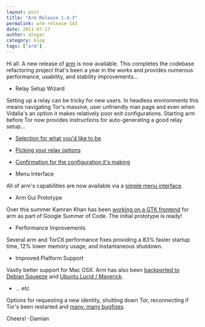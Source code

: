 ```yaml
---
layout: post
title: "Arm Release 1.4.3"
permalink: arm-release-143
date: 2011-07-17
author: atagar
category: blog
tags: ["arm"]
---
```


Hi all. A new release of [arm](http://www.atagar.com/arm/) is now available. This completes the codebase refactoring project that's been a year in the works and provides numerous performance, usability, and stability improvements...

- Relay Setup Wizard

Setting up a relay can be tricky for new users. In headless environments this means navigating Tor's massive, user unfriendly man page and even when Vidalia's an option it makes relatively poor exit configurations. Starting arm before Tor now provides instructions for auto-generating a good relay setup...

  - [Selection for what you'd like to be](http://www.atagar.com/transfer/tmp/arm_wizard1.png)
  - [Picking your relay options](http://www.atagar.com/transfer/tmp/arm_wizard2.png)
  - [Confirmation for the configuration it's making](http://www.atagar.com/transfer/tmp/arm_wizard3.png)

- Menu Interface

All of arm's capabilities are now available via a [simple menu interface](http://www.atagar.com/transfer/tmp/arm_menu.png).

- Arm Gui Prototype

Over this summer Kamran Khan has been [working on a GTK frontend](http://inspirated.com/2011/06/28/summer-of-code-progress-graphs-logs-and-acid) for arm as part of Google Summer of Code. The initial prototype is ready!

- Performance Improvements

Several arm and TorCtl performance fixes providing a 83% faster startup time, 12% lower memory usage, and instantaneous shutdown.

- Improved Platform Support

Vastly better support for Mac OSX. Arm has also been [backported to Debian Squeeze](http://packages.debian.org/squeeze-backports/tor-arm) and [Ubuntu Lucid / Maverick](https://bugs.launchpad.net/maverick-backports/+bug/721886).

- ... etc

Options for requesting a new identity, shutting down Tor, reconnecting if Tor's been restarted and [many, many bugfixes](http://www.atagar.com/arm/releaseNotes.php#1.4.3).

Cheers! -Damian

